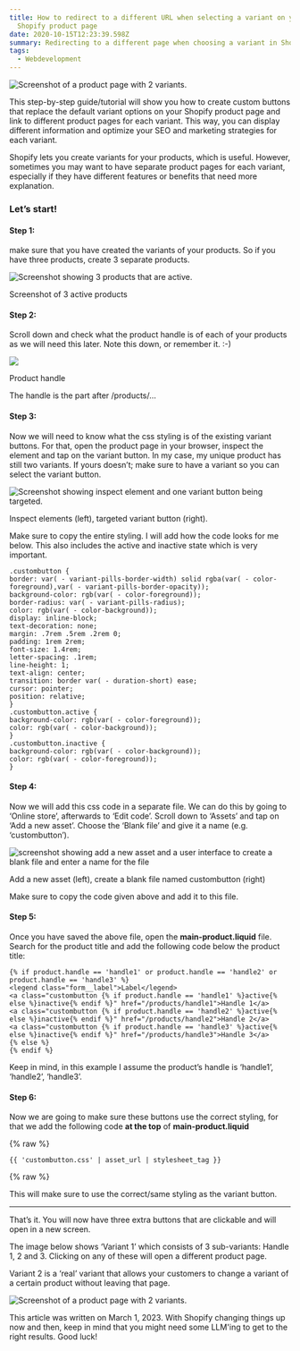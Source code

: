 ```yaml
---
title: How to redirect to a different URL when selecting a variant on your
  Shopify product page
date: 2020-10-15T12:23:39.598Z
summary: Redirecting to a different page when choosing a variant in Shopify
tags:
  - Webdevelopment
---
```

![Screenshot of a product page with 2 variants.](/src/assets/img/screenshot-of-a-product-page-with-2-variants.jpeg)



This step-by-step guide/tutorial will show you how to create custom buttons that replace the default variant options on your Shopify product page and link to different product pages for each variant. This way, you can display different information and optimize your SEO and marketing strategies for each variant.

Shopify lets you create variants for your products, which is useful. However, sometimes you may want to have separate product pages for each variant, especially if they have different features or benefits that need more explanation.



### **Let’s start!**

#### **Step 1:**

make sure that you have created the variants of your products. So if you have three products, create 3 separate products.

![Screenshot showing 3 products that are active.](/src/assets/img/screenshot-showing-3-products-that-are-active.jpeg)

Screenshot of 3 active products

#### Step 2:

Scroll down and check what the product handle is of each of your products as we will need this later. Note this down, or remember it. :-)

![](/src/assets/img/image-2.jpeg)

Product handle

The handle is the part after /products/…

#### Step 3:

Now we will need to know what the css styling is of the existing variant buttons. For that, open the product page in your browser, inspect the element and tap on the variant button. In my case, my unique product has still two variants. If yours doesn’t; make sure to have a variant so you can select the variant button.

![Screenshot showing inspect element and one variant button being targeted.](/src/assets/img/screenshot-showing-inspect-element-and-one-variant-button-being-targeted.jpeg)

Inspect elements (left), targeted variant button (right).

Make sure to copy the entire styling. I will add how the code looks for me below. This also includes the active and inactive state which is very important.

```
.custombutton {
border: var( - variant-pills-border-width) solid rgba(var( - color-foreground),var( - variant-pills-border-opacity));
background-color: rgb(var( - color-foreground));
border-radius: var( - variant-pills-radius);
color: rgb(var( - color-background));
display: inline-block;
text-decoration: none;
margin: .7rem .5rem .2rem 0;
padding: 1rem 2rem;
font-size: 1.4rem;
letter-spacing: .1rem;
line-height: 1;
text-align: center;
transition: border var( - duration-short) ease;
cursor: pointer;
position: relative;
}
.custombutton.active {
background-color: rgb(var( - color-foreground));
color: rgb(var( - color-background));
}
.custombutton.inactive {
background-color: rgb(var( - color-background));
color: rgb(var( - color-foreground));
}
```

#### Step 4:

Now we will add this css code in a separate file. We can do this by going to ‘Online store’, afterwards to ‘Edit code’. Scroll down to ‘Assets’ and tap on ‘Add a new asset’. Choose the ‘Blank file’ and give it a name (e.g. ‘custombutton’).

![screenshot showing add a new asset and a user interface to create a blank file and enter a name for the file](/src/assets/img/screenshot-showing-add-a-new-asset-and-a-user-interface-to-create-a-blank-file-and-enter-a-name-for-the-file.jpeg)

Add a new asset (left), create a blank file named custombutton (right)

Make sure to copy the code given above and add it to this file.

#### Step 5:

Once you have saved the above file, open the **main-product.liquid** file. Search for the product title and add the following code below the product title:

```
{% if product.handle == 'handle1' or product.handle == 'handle2' or product.handle == 'handle3' %}
<legend class="form__label">Label</legend>
<a class="custombutton {% if product.handle == 'handle1' %}active{% else %}inactive{% endif %}" href="/products/handle1">Handle 1</a>
<a class="custombutton {% if product.handle == 'handle2' %}active{% else %}inactive{% endif %}" href="/products/handle2">Handle 2</a>
<a class="custombutton {% if product.handle == 'handle3' %}active{% else %}inactive{% endif %}" href="/products/handle3">Handle 3</a>
{% else %}
{% endif %}
```

Keep in mind, in this example I assume the product’s handle is ‘handle1’, ‘handle2’, ‘handle3’.

#### Step 6:

Now we are going to make sure these buttons use the correct styling, for that we add the following code **at the top** of **main-product.liquid**

{% raw %}
```
{{ 'custombutton.css' | asset_url | stylesheet_tag }}
```
{% raw %}

This will make sure to use the correct/same styling as the variant button.



- - -



That’s it. You will now have three extra buttons that are clickable and will open in a new screen.

The image below shows ‘Variant 1’ which consists of 3 sub-variants: Handle 1, 2 and 3. Clicking on any of these will open a different product page.

Variant 2 is a ‘real’ variant that allows your customers to change a variant of a certain product without leaving that page.

![Screenshot of a product page with 2 variants.](/src/assets/img/screenshot-of-a-product-page-with-2-variants.jpeg)



This article was written on March 1, 2023. With Shopify changing things up now and then, keep in mind that you might need some LLM'ing to get to the right results. Good luck!
